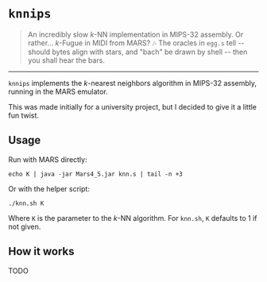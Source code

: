 # `knnips`

> An incredibly slow $k$-NN implementation in MIPS-32 assembly. Or
> rather... $k$-Fugue in MIDI from MARS? 🎶 The oracles in `egg.s` tell
> -- should bytes align with stars, and "bach" be drawn by shell -- then
> you shall hear the bars.

---

`knnips` implements the $k$-nearest neighbors algorithm in MIPS-32
assembly, running in the MARS emulator.

This was made initially for a university project, but I decided to give
it a little fun twist.

## Usage

Run with MARS directly:

    echo K | java -jar Mars4_5.jar knn.s | tail -n +3

Or with the helper script:

    ./knn.sh K

Where `K` is the parameter to the $k$-NN algorithm. For `knn.sh`, `K`
defaults to 1 if not given.

## How it works

TODO
